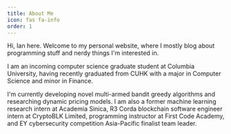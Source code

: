 ```yaml
---
title: About Me
icon: fas fa-info
order: 1
---
```


Hi, Ian here. Welcome to my personal website, where I mostly blog about
programming stuff and nerdy things I'm interested in.

I am an incoming computer science graduate student at Columbia
University, having recently graduated from CUHK with a major in
Computer Science and minor in Finance.

I'm currently developing novel multi-armed bandit greedy algorithms
and researching dynamic pricing models. I am also a former machine
learning research intern at Academia Sinica, R3 Corda blockchain
software engineer intern at CryptoBLK Limited, programming instructor
at First Code Academy, and EY cybersecurity competition Asia-Pacific
finalist team leader.
